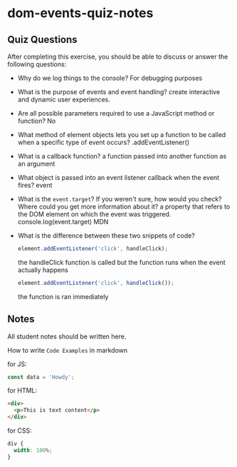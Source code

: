 # dom-events-quiz-notes

## Quiz Questions

After completing this exercise, you should be able to discuss or answer the following questions:

- Why do we log things to the console?
  For debugging purposes

- What is the purpose of events and event handling?
  create interactive and dynamic user experiences.

- Are all possible parameters required to use a JavaScript method or function?
  No

- What method of element objects lets you set up a function to be called when a specific type of event occurs?
  .addEventListener()

- What is a callback function?
  a function passed into another function as an argument

- What object is passed into an event listener callback when the event fires?
  event

- What is the `event.target`? If you weren't sure, how would you check? Where could you get more information about it?
  a property that refers to the DOM element on which the event was triggered.
  console.log(event.target)
  MDN

- What is the difference between these two snippets of code?
  ```js
  element.addEventListener('click', handleClick);
  ```
  the handleClick function is called but the function runs when the event actually happens
  ```js
  element.addEventListener('click', handleClick());
  ```
  the function is ran immediately

## Notes

All student notes should be written here.

How to write `Code Examples` in markdown

for JS:

```javascript
const data = 'Howdy';
```

for HTML:

```html
<div>
  <p>This is text content</p>
</div>
```

for CSS:

```css
div {
  width: 100%;
}
```
